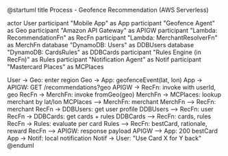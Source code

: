 @startuml
title Process - Geofence Recommendation (AWS Serverless)

actor User
participant "Mobile App" as App
participant "Geofence Agent" as Geo
participant "Amazon API Gateway" as APIGW
participant "Lambda: RecommendationFn" as RecFn
participant "Lambda: MerchantResolverFn" as MerchFn
database "DynamoDB: Users" as DDBUsers
database "DynamoDB: CardsRules" as DDBCards
participant "Rules Engine (in RecFn)" as Rules
participant "Notification Agent" as Notif
participant "Mastercard Places" as MCPlaces

User -> Geo: enter region
Geo -> App: geofenceEvent(lat, lon)
App -> APIGW: GET /recommendations?geo
APIGW -> RecFn: invoke with userId, geo
RecFn -> MerchFn: invoke fromGeo(geo)
MerchFn -> MCPlaces: lookup merchant by lat/lon
MCPlaces --> MerchFn: merchant
MerchFn --> RecFn: merchant
RecFn -> DDBUsers: get user profile
DDBUsers --> RecFn: user
RecFn -> DDBCards: get cards + rules
DDBCards --> RecFn: cards, rules
RecFn -> Rules: evaluate per card
Rules --> RecFn: bestCard, rationale, reward
RecFn --> APIGW: response payload
APIGW --> App: 200 bestCard
App -> Notif: local notification
Notif -> User: "Use Card X for Y back"
@enduml